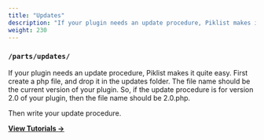```yaml
---
title: "Updates"
description: "If your plugin needs an update procedure, Piklist makes it quite easy. First create a php file, and drop it in the updates folder. The file name should be the current version of your plugin. So, if the update procedure is for version 2.0 of your plugin, then the file name should be 2.0.php."
weight: 230
---
```


### `/parts/updates/`

If your plugin needs an update procedure, Piklist makes it quite easy. First create a php file, and drop it in the updates folder. The file name should be the current version of your plugin. So, if the update procedure is for version 2.0 of your plugin, then the file name should be 2.0.php.

Then write your update procedure.

**[View Tutorials &rightarrow;](/tutorials/updates/)**
